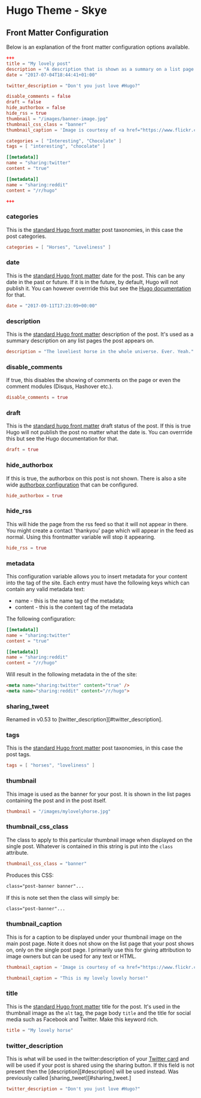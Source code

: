 # Hugo Theme - Skye

## Front Matter Configuration

Below is an explanation of the front matter configuration options available.

``` toml
+++
title = "My lovely post"
description = "A description that is shown as a summary on a list page."
date = "2017-07-04T18:44:41+01:00"

twitter_description = "Don't you just love #Hugo?" 

disable_comments = false
draft = false
hide_authorbox = false
hide_rss = true
thumbnail = "/images/banner-image.jpg"
thumbnail_css_class = "banner"
thumbnail_caption = 'Image is courtesy of <a href="https://www.flickr.com/photos/aniceflickrprofile" alt="A Nice Flickr Profile Page">A nice profile</a> used under <a href="https://creativecommons.org/licenses/by/2.0/" alt="Creative Commons Attribution 2.0 Generic (CC BY 2.0) licence">Creative Commons Attribution 2.0 Generic (CC BY 2.0)</a> licence.'

categories = [ "Interesting", "Chocolate" ]
tags = [ "interesting", "chocolate" ]

[[metadata]]
name = "sharing:twitter"
content = "true"

[[metadata]]
name = "sharing:reddit"
content = "/r/hugo"

+++
```

### categories

This is the [standard Hugo front matter][hugo-front-matter-docs] post taxonomies, in this case the post categories.

``` toml
categories = [ "Horses", "Loveliness" ]
``` 

### date

This is the [standard Hugo front matter][hugo-front-matter-docs] date for the post. This can be any date in the past or future. If it is in the future, by default, Hugo will not publish it. You can however overrride this but see the [Hugo documentation][hugo-cli-docs] for that.

``` toml
date = "2017-09-11T17:23:09+00:00"
```

### description

This is the [standard Hugo front matter][hugo-front-matter-docs] description of the post. It's used as a summary description on any list pages the post appears on.

``` toml
description = "The loveliest horse in the whole universe. Ever. Yeah."
```

### disable_comments

If true, this disables the showing of comments on the page or even the comment modules (Disqus, Hashover etc.).

``` toml
disable_comments = true
``` 

### draft

This is the [standard hugo front matter][hugo-front-matter-docs] draft status of the post. If this is true Hugo will not publish the post no matter what the date is. You can overrride this but see the Hugo documentation for that.

``` toml
draft = true
```

### hide_authorbox

If this is true, the authorbox on this post is not shown. There is also a site wide [authorbox configuration][site-config-authorbox] that can be configured.

``` toml
hide_authorbox = true
```

### hide_rss

This will hide the page from the rss feed so that it will not appear in there. You might create a contact 'thankyou' page which will appear in the feed as normal. Using this frontmatter variable will stop it appearing.

``` toml
hide_rss = true
``` 

### metadata

This configuration variable allows you to insert metadata for your content into the <head> tag of the site. Each entry must have the following keys which can contain any valid metadata text:

* name - this is the name tag of the metadata;
* content - this is the content tag of the metadata

The following configuration:

``` toml
[[metadata]]
name = "sharing:twitter"
content = "true"

[[metadata]]
name = "sharing:reddit"
content = "/r/hugo"
```

Will result in the following metadata in the <head> of the site:

``` html
<meta name="sharing:twitter" content="true" />
<meta name="sharing:reddit" content="/r/hugo">
```

### sharing_tweet

Renamed in v0.53 to [twitter_description][#twitter_description].

### tags

This is the [standard Hugo front matter][hugo-front-matter-docs] post taxonomies, in this case the post tags.

``` toml
tags = [ "horses", "loveliness" ]
``` 

### thumbnail

This image is used as the banner for your post. It is shown in the list pages containing the post and in the post itself.

``` toml
thumbnail = "/images/mylovelyhorse.jpg"
```

### thumbnail_css_class

The class to apply to this particular thumbnail image when displayed on the single post. Whatever is contained in this string is put into the `class` attribute.

``` toml
thumbnail_css_class = "banner"
```

Produces this CSS:

``` css
class="post-banner banner"...
```

If this is note set then the class will simply be:

``` css
class="post-banner"...
```

### thumbnail_caption

This is for a caption to be displayed under your thumbnail image on the main post page. Note it does not show on the list page that your post shows on, only on the single post page. I primarily use this for giving attribution to image owners but can be used for any text or HTML.

``` toml
thumbnail_caption = 'Image is courtesy of <a href="https://www.flickr.com/photos/aniceflickrprofile" alt="A Nice Flickr Profile Page">A nice profile</a> used under <a href="https://creativecommons.org/licenses/by/2.0/" alt="Creative Commons Attribution 2.0 Generic (CC BY 2.0) licence">Creative Commons Attribution 2.0 Generic (CC BY 2.0)</a> licence.'
```

``` toml
thumbnail_caption = "This is my lovely lovely horse!"
```

### title

This is the [standard Hugo front matter][hugo-front-matter-docs] title for the post. It's used in the thumbnail image as the `alt` tag, the page body `title` and the title for social media such as Facebook and Twitter. Make this keyword rich.

``` toml
title = "My lovely horse"
```

### twitter_description

This is what will be used in the twitter:description of your [Twitter card][twitter-card-summary] and will be used if your post is shared using the sharing button. If this field is not present then the [description][#description] will be used instead. Was previously called [sharing_tweet][#sharing_tweet.]

``` toml
twitter_description = "Don't you just love #Hugo?"
```

[hugo-cli-docs]: https://gohugo.io/overview/usage/ "Using Hugo"
[hugo-front-matter-docs]: https://gohugo.io/content/front-matter/ "Hugo Front Matter"
[site-config-authorbox]: CONFIGURATION.md#authorbox
[twitter-card-summary]: https://dev.twitter.com/cards/types/summary "Twitter Developer Documentation - Summary card"